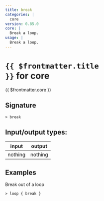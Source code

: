 ```yaml
---
title: break
categories: |
  core
version: 0.85.0
core: |
  Break a loop.
usage: |
  Break a loop.
---
```

<!-- This file is automatically generated. Please edit the command in https://github.com/nushell/nushell instead. -->

# <code>{{ $frontmatter.title }}</code> for core

<div class='command-title'>{{ $frontmatter.core }}</div>

## Signature

```> break ```


## Input/output types:

| input   | output  |
| ------- | ------- |
| nothing | nothing |

## Examples

Break out of a loop
```shell
> loop { break }

```
